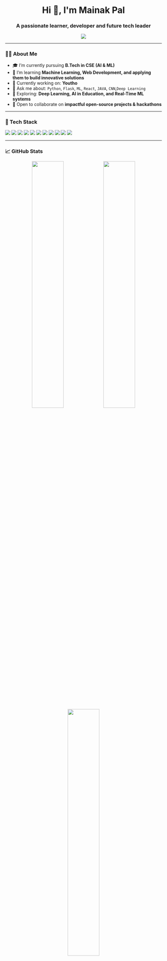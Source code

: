 <h1 align="center">Hi 👋, I'm Mainak Pal</h1>
<h3 align="center">A passionate learner, developer and future tech leader</h3>

<p align="center">
  <img src="https://readme-typing-svg.herokuapp.com/?lines=AI+%7C+ML+%7C+Web+Dev+%7C+Finance+Enthusiast;Building+cool+projects...;Lifelong+learner;Art +Music&center=true&width=440&height=45" />
</p>

---

### 👨‍💻 About Me

- 🎓 I’m currently pursuing **B.Tech in CSE (AI & ML)**  
- 🌱 I’m learning **Machine Learning, Web Development, and applying them to build innovative solutions**  
- 🔭 Currently working on: **Youtho**    
- 💬 Ask me about: `Python`, `Flask`, `ML`, `React`, `JAVA`, `CNN`,`Deep Learning` 
- 🧠 Exploring: **Deep Learning, AI in Education, and Real-Time ML systems**  
- 👯 Open to collaborate on **impactful open-source projects & hackathons**

---

### 🚀 Tech Stack

<p>
  <img src="https://img.shields.io/badge/Python-%2314354C?style=for-the-badge&logo=python&logoColor=white"/>
  <img src="https://img.shields.io/badge/Java-%2314354C?style=for-the-badge&logo=python&logoColor=white"/>
  <img src="https://img.shields.io/badge/C-%2314354C?style=for-the-badge&logo=python&logoColor=white"/>
  <img src="https://img.shields.io/badge/React-%2320232a?style=for-the-badge&logo=react&logoColor=61DAFB"/>
  <img src="https://img.shields.io/badge/HTML-%2320232a?style=for-the-badge&logo=react&logoColor=61DAFB"/>
  <img src="https://img.shields.io/badge/CSS-%2320232a?style=for-the-badge&logo=react&logoColor=61DAFB"/>
  <img src="https://img.shields.io/badge/Flask-%23000?style=for-the-badge&logo=flask&logoColor=white"/>
  <img src="https://img.shields.io/badge/Machine Learning-%2320232a?style=for-the-badge&logo=react&logoColor=61DAFB"/>
<!--   <img src="https://img.shields.io/badge/FastAPI-%2300C7B7?style=for-the-badge&logo=fastapi&logoColor=white"/> -->
  
<!--   <img src="https://img.shields.io/badge/SpringBoot-%236DB33F?style=for-the-badge&logo=spring-boot&logoColor=white"/>
  <img src="https://img.shields.io/badge/Node.js-%23339933?style=for-the-badge&logo=node.js&logoColor=white"/>
  <img src="https://img.shields.io/badge/MongoDB-%2347A248?style=for-the-badge&logo=mongodb&logoColor=white"/> -->
  <img src="https://img.shields.io/badge/MySQL-%2300f?style=for-the-badge&logo=mysql&logoColor=white"/>
  <img src="https://img.shields.io/badge/Git-%23F05032?style=for-the-badge&logo=git&logoColor=white"/>
  <img src="https://img.shields.io/badge/Arduino-%2300979D?style=for-the-badge&logo=arduino&logoColor=white"/>
</p>

---

### 📈 GitHub Stats

<p align="center">
 <img src="https://github-readme-stats.vercel.app/api?username=mainakpal4&show_icons=true&theme=merko" width="45%" />

  <img src="https://github-readme-streak-stats.herokuapp.com/?user=mainakpal4&theme=merko" width="45%" />

  <img src="https://github-readme-stats.vercel.app/api/top-langs/?username=mainakpal4&layout=compact&theme=merko" width="45%" />

</p>

---



### 📫 Let's Connect

- 🌐 Portfolio: [my-portfolio-link.com]([https://mainak-portfolio-git-main-mainak-pals-projects.vercel.app/])
- 💼 LinkedIn: [linkedin.com/in/MainakPal]([https://www.linkedin.com/in/mainak-pal-abcdefg/])
- 📧 Email: palmainakmax@gmail.com

---

<p align="center">
  <img src="https://komarev.com/ghpvc/?username=your-username&label=Profile%20views&color=0e75b6&style=flat" alt="your-username" />
</p>
